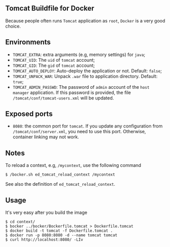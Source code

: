 ## Tomcat Buildfile for Docker

Because people often runs `Tomcat` application as `root`,
`Docker` is a very good choice.

## Environments

* `TOMCAT_EXTRA`: extra arguments (e.g, memory settings) for `java`;
* `TOMCAT_UID`: The `uid` of `tomcat` account;
* `TOMCAT_GID`: The `gid` of `tomcat` account;
* `TOMCAT_AUTO_DEPLOY`: Auto-deploy the application or not. Default: `false`;
* `TOMCAT_UNPACK_WAR`: Unpack `.war` file to application directory. Default: `true`;
* `TOMCAT_ADMIN_PASSWD`: The password of `admin` account of the
   `host manager` application. If this password is provided, the
   file `/tomcat/conf/tomcat-users.xml` will be updated.

## Exposed ports

* `8080`: the common port for `tomcat`. If you update any configuration
  from `/tomcat/conf/server.xml`, you need to use this port. Otherwise,
  container linking may not work.

## Notes

To reload a context, e.g, `/mycontext`, use the following command

    $ /bocker.sh ed_tomcat_reload_context /mycontext

See also the definition of `ed_tomcat_reload_context`.

## Usage

It's very easy after you build the image

    $ cd context/
    $ bocker ../bocker/Bockerfile.tomcat > Dockerfile.tomcat
    $ docker build -t tomcat -f Dockerfile.tomcat .
    $ docker run -p 8080:8080 -d --name tomcat tomcat
    $ curl http://localhost:8080/ -LIv
